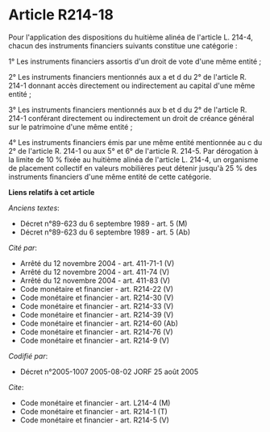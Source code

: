 # Article R214-18

Pour l'application des dispositions du huitième alinéa de l'article L. 214-4, chacun des instruments financiers suivants
constitue une catégorie :

1° Les instruments financiers assortis d'un droit de vote d'une même entité ;

2° Les instruments financiers mentionnés aux a et d du 2° de l'article R. 214-1 donnant accès directement ou indirectement au
capital d'une même entité ;

3° Les instruments financiers mentionnés aux b et d du 2° de l'article R. 214-1 conférant directement ou indirectement un
droit de créance général sur le patrimoine d'une même entité ;

4° Les instruments financiers émis par une même entité mentionnée au c du 2° de l'article R. 214-1 ou aux 5° et 6° de
l'article R. 214-5. Par dérogation à la limite de 10 % fixée au huitième alinéa de l'article L. 214-4, un organisme de
placement collectif en valeurs mobilières peut détenir jusqu'à 25 % des instruments financiers d'une même entité de cette
catégorie.

**Liens relatifs à cet article**

_Anciens textes_:

  - Décret n°89-623 du 6 septembre 1989 - art. 5 (M)
  - Décret n°89-623 du 6 septembre 1989 - art. 5 (Ab)

_Cité par_:

  - Arrêté du 12 novembre 2004 - art. 411-71-1 (V)
  - Arrêté du 12 novembre 2004 - art. 411-74 (V)
  - Arrêté du 12 novembre 2004 - art. 411-83 (V)
  - Code monétaire et financier - art. R214-22 (V)
  - Code monétaire et financier - art. R214-30 (V)
  - Code monétaire et financier - art. R214-33 (V)
  - Code monétaire et financier - art. R214-39 (V)
  - Code monétaire et financier - art. R214-60 (Ab)
  - Code monétaire et financier - art. R214-76 (V)
  - Code monétaire et financier - art. R214-9 (V)

_Codifié par_:

  - Décret n°2005-1007 2005-08-02 JORF 25 août 2005

_Cite_:

  - Code monétaire et financier - art. L214-4 (M)
  - Code monétaire et financier - art. R214-1 (T)
  - Code monétaire et financier - art. R214-5 (V)
